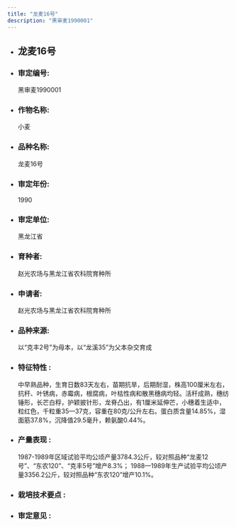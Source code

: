 ```yaml
---
title: "龙麦16号"
description: "黑审麦1990001"
---
```

* ## 龙麦16号
* ###  审定编号:  
   黑审麦1990001

*  ### 作物名称:  
   小麦

*   ###  品种名称: 
    龙麦16号

*   ### 审定年份: 
    1990

*   ### 审定单位:  
    黑龙江省

*   ### 育种者:  
    赵光农场与黑龙江省农科院育种所

*   ### 申请者:  
    赵光农场与黑龙江省农科院育种所

*   ### 品种来源:  
    以“克丰2号”为母本，以“龙溪35”为父本杂交育成

*   ### 特征特性 : 
    中早熟品种，生育日数83天左右，苗期抗旱，后期耐湿，株高100厘米左右，抗秆、叶锈病，赤霉病，根腐病，叶枯性病和散黑穗病均轻。活秆成熟，穗纺锤形，长芒白稃，护颖披针形，龙脊凸出，有1厘米延伸芒，小穗着生适中，粒红色，千粒重35—37克，容重在80克/公升左右。蛋白质含量14.85%，湿面筋37.8%，沉降值29.5毫升，赖氨酸0.44%。

*   ### 产量表现 : 
    1987-1989年区域试验平均公顷产量3784.3公斤，较对照品种“龙麦12号”、“东农120”、“克丰5号”增产8.3%； 1988—1989年生产试验平均公顷产量3356.2公斤，较对照品种“东农120”增产10.1%。

*   ### 栽培技术要点 : 
    

*   ### 审定意见 : 
    
